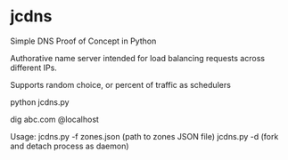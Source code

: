 # jcdns
Simple DNS Proof of Concept in Python

Authorative name server intended for load balancing requests across different IPs.

Supports random choice, or percent of traffic as schedulers

python jcdns.py

dig abc.com @localhost

Usage: 
jcdns.py -f zones.json (path to zones JSON file)
jcdns.py -d (fork and detach process as daemon)


